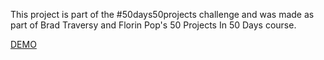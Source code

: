 This project is part of the #50days50projects challenge and was made as part of Brad Traversy and Florin Pop's 50 Projects In 50 Days course.

[DEMO](https://brilliant-pixie-d6db52.netlify.app/#)
